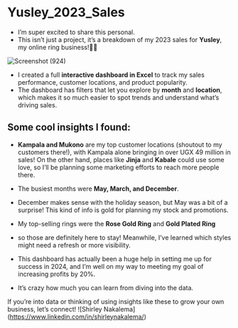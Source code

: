 # Yusley_2023_Sales

- I’m super excited to share this personal.
- This isn’t just a project, it’s a breakdown of my 2023 sales for **Yusley**, my online ring business!💍✨

![Screenshot (924)](https://github.com/user-attachments/assets/fcbaa0c7-e597-40e5-bbee-ff035c2ec612)

- I created a full **interactive dashboard in Excel** to track my sales performance, customer locations, and product popularity. 
- The dashboard has filters that let you explore by **month** and **location**, which makes it so much easier to spot trends and understand what’s driving sales.

## Some cool insights I found:
- **Kampala and Mukono** are my top customer locations (shoutout to my customers there!), with Kampala alone bringing in over UGX 49 million in sales! On the other hand, places like **Jinja** and **Kabale** could use some love, so I’ll be planning some marketing efforts to reach more people there.
  
- The busiest months were **May, March, and December**.
- December makes sense with the holiday season, but May was a bit of a surprise! This kind of info is gold for planning my stock and promotions.

- My top-selling rings were the **Rose Gold Ring** and **Gold Plated Ring**
- so those are definitely here to stay! Meanwhile, I’ve learned which styles might need a refresh or more visibility.

- This dashboard has actually been a huge help in setting me up for success in 2024, and I’m well on my way to meeting my goal of increasing profits by 20%.
- It’s crazy how much you can learn from diving into the data.

If you’re into data or thinking of using insights like these to grow your own business, let’s connect!
![Shirley Nakalema] (https://www.linkedin.com/in/shirleynakalema/)
